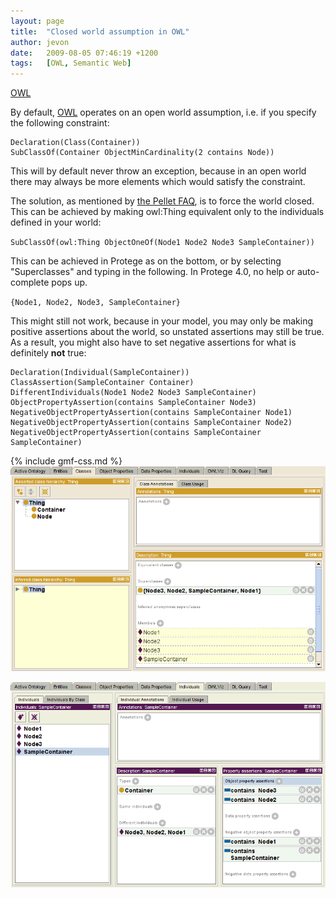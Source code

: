 ```yaml
---
layout: page
title:  "Closed world assumption in OWL"
author: jevon
date:   2009-08-05 07:46:19 +1200
tags:   [OWL, Semantic Web]
---
```


[OWL](owl.md)

By default, [OWL](owl.md) operates on an open world assumption, i.e. if you specify the following constraint:

```
Declaration(Class(Container))
SubClassOf(Container ObjectMinCardinality(2 contains Node))
```

This will by default never throw an exception, because in an open world there may always be more elements which would satisfy the constraint.

The solution, as mentioned by <a href="http://clarkparsia.com/pellet/faq/closed-world/">the Pellet FAQ</a>, is to force the world closed. This can be achieved by making owl:Thing equivalent only to the individuals defined in your world:

`SubClassOf(owl:Thing ObjectOneOf(Node1 Node2 Node3 SampleContainer))`

This can be achieved in Protege as on the bottom, or by selecting "Superclasses" and typing in the following. In Protege 4.0, no help or auto-complete pops up.

`{Node1, Node2, Node3, SampleContainer}`

This might still not work, because in your model, you may only be making positive assertions about the world, so unstated assertions may still be true. As a result, you might also have to set negative assertions for what is definitely **not** true:

```
Declaration(Individual(SampleContainer))
ClassAssertion(SampleContainer Container)
DifferentIndividuals(Node1 Node2 Node3 SampleContainer)
ObjectPropertyAssertion(contains SampleContainer Node3)
NegativeObjectPropertyAssertion(contains SampleContainer Node1)
NegativeObjectPropertyAssertion(contains SampleContainer Node2)
NegativeObjectPropertyAssertion(contains SampleContainer SampleContainer)
```

{% include gmf-css.md %}<img src="/img/gmf/protege-oneOf.png" class="gmf-left">

<img src="/img/gmf/protege-individuals.png" class="gmf-left">
